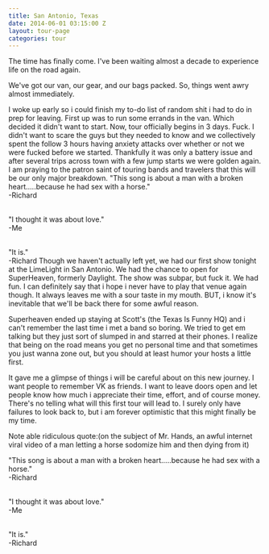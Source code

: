 ```yaml
---
title: San Antonio, Texas
date: 2014-06-01 03:15:00 Z
layout: tour-page
categories: tour
---
```


The time has finally come. I've been waiting almost a decade to experience life on the road again.

We've got our van, our gear, and our bags packed. So, things went awry almost immediately.

I woke up early so i could finish my to-do list of random shit i had to do in prep for leaving. First up was to run some errands in the van. Which decided it didn't want to start. Now, tour officially begins in 3 days. Fuck. I didn't want to scare the guys but they needed to know and we collectively spent the follow 3 hours having anxiety attacks over whether or not we were fucked before we started. Thankfully it was only a battery issue and after several trips across town with a few jump starts we were golden again. I am praying to the patron saint of touring bands and travelers that this will be our only major breakdown.
<fig class="sidenote">"This song is about a man with a broken heart.....because he had sex with a horse." <BR>
-Richard<BR><BR class="quotebreak">

"I thought it was about love." <BR>
-Me<BR><BR class="quotebreak">

"It is." <BR>
-Richard</fig>
Though we haven't actually left yet, we had our first show tonight at the LimeLight in San Antonio. We had the chance to open for SuperHeaven, formerly Daylight. The show was subpar, but fuck it. We had fun. I can definitely say that i hope i never have to play that venue again though. It always leaves me with a sour taste in my mouth. BUT, i know it's inevitable that we'll be back there for some awful reason.

Superheaven ended up staying at Scott's (the Texas Is Funny HQ) and i can't remember the last time i met a band so boring. We tried to get em talking but they just sort of slumped in and starred at their phones. I realize that being on the road means you get no personal time and that sometimes you just wanna zone out, but you should at least humor your hosts a little first.

It gave me a glimpse of things i will be careful about on this new journey. I want people to remember VK as friends. I want to leave doors open and let people know how much i appreciate their time, effort, and of course money.
There's no telling what will this first tour will lead to. I surely only have failures to look back to, but i am forever optimistic that this might finally be my time.

Note able ridiculous quote:(on the subject of Mr. Hands, an awful internet viral video of a man letting a horse sodomize him and then dying from it)

<fig class="bottomnote">"This song is about a man with a broken heart.....because he had sex with a horse." <BR>
-Richard<BR><BR class="quotebreak">

"I thought it was about love." <BR>
-Me<BR><BR class="quotebreak">

"It is." <BR>
-Richard</fig>


